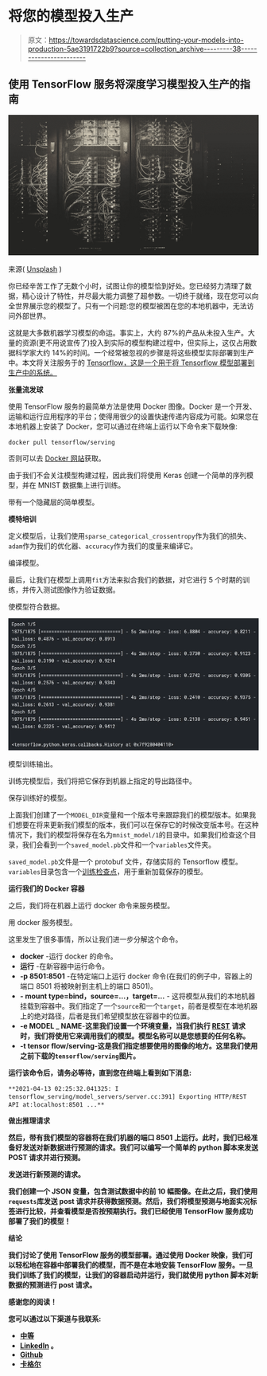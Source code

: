 # 将您的模型投入生产

> 原文：<https://towardsdatascience.com/putting-your-models-into-production-5ae3191722b9?source=collection_archive---------38----------------------->

## 使用 TensorFlow 服务将深度学习模型投入生产的指南

![](img/85864978d2bc617a30cb5a758bd044a0.png)

来源( [Unsplash](https://unsplash.com/) )

你已经辛苦工作了无数个小时，试图让你的模型恰到好处。您已经努力清理了数据，精心设计了特性，并尽最大能力调整了超参数。一切终于就绪，现在您可以向全世界展示您的模型了。只有一个问题:您的模型被困在您的本地机器中，无法访问外部世界。

这就是大多数机器学习模型的命运。事实上，大约 87%的产品从未投入生产。大量的资源(更不用说宣传了)投入到实际的模型构建过程中，但实际上，这仅占用数据科学家大约 14%的时间。一个经常被忽视的步骤是将这些模型实际部署到生产中。本文将关注服务于的 [Tensorflow，这是一个用于将 Tensorflow 模型部署到生产中的系统。](https://github.com/tensorflow/serving)

**张量流发球**

使用 TensorFlow 服务的最简单方法是使用 Docker 图像。Docker 是一个开发、运输和运行应用程序的平台；使得用很少的设置快速传递内容成为可能。如果您在本地机器上安装了 Docker，您可以通过在终端上运行以下命令来下载映像:

```
docker pull tensorflow/serving
```

否则可以去 [Docker 网站](https://docs.docker.com/get-docker/)获取。

由于我们不会关注模型构建过程，因此我们将使用 Keras 创建一个简单的序列模型，并在 MNIST 数据集上进行训练。

带有一个隐藏层的简单模型。

**模特培训**

定义模型后，让我们使用`sparse_categorical_crossentropy`作为我们的损失、`adam`作为我们的优化器、`accuracy`作为我们的度量来编译它。

编译模型。

最后，让我们在模型上调用`fit`方法来拟合我们的数据，对它进行 5 个时期的训练，并传入测试图像作为验证数据。

使模型符合数据。

![](img/854fb9adc267eeb2fa09150aeed4c88d.png)

模型训练输出。

训练完模型后，我们将把它保存到机器上指定的导出路径中。

保存训练好的模型。

上面我们创建了一个`MODEL_DIR`变量和一个版本号来跟踪我们的模型版本。如果我们想要在将来更新我们模型的版本，我们可以在保存它的时候改变版本号。在这种情况下，我们的模型将保存在名为`mnist_model/1`的目录中。如果我们检查这个目录，我们会看到一个`saved_model.pb`文件和一个`variables`文件夹。

`saved_model.pb`文件是一个 protobuf 文件，存储实际的 Tensorflow 模型。`variables`目录包含一个[训练检查点](https://www.tensorflow.org/guide/checkpoint)，用于重新加载保存的模型。

**运行我们的 Docker 容器**

之后，我们将在机器上运行 docker 命令来服务模型。

用 docker 服务模型。

这里发生了很多事情，所以让我们进一步分解这个命令。

*   **docker** -运行 docker 的命令。
*   **运行** -在新容器中运行命令。
*   **-p 8501:8501** -在特定端口上运行 docker 命令(在我们的例子中，容器上的端口 8501 将被映射到主机上的端口 8501)。
*   **- mount type=bind，source=…，target=…** - 这将模型从我们的本地机器挂载到容器中。我们指定了一个`source`和一个`target`，前者是模型在本地机器上的绝对路径，后者是我们希望模型放在容器中的位置。
*   **-e MODEL _ NAME**-**这里我们设置一个环境变量，当我们执行 [REST](https://en.wikipedia.org/wiki/Representational_state_transfer) 请求时，我们将使用它来调用我们的模型。模型名称可以是您想要的任何名称。**
*   ****-t tensor flow/serving**-**这是我们指定想要使用的图像的地方。这里我们使用之前下载的`tensorflow/serving`图片。****

****运行该命令后，请务必等待，直到您在终端上看到如下消息:****

```
**2021-04-13 02:25:32.041325: I tensorflow_serving/model_servers/server.cc:391] Exporting HTTP/REST API at:localhost:8501 ...**
```

******做出推理请求******

****然后，带有我们模型的容器将在我们机器的端口 8501 上运行。此时，我们已经准备好发送对新数据进行预测的请求。我们可以编写一个简单的 python 脚本来发送 POST 请求并进行预测。****

****发送进行新预测的请求。****

****我们创建一个 JSON 变量，包含测试数据中的前 10 幅图像。在此之后，我们使用`requests`库发送 post 请求并获得数据预测。然后，我们将模型预测与地面实况标签进行比较，并查看模型是否按预期执行。我们已经使用 TensorFlow 服务成功部署了我们的模型！****

******结论******

****我们讨论了使用 TensorFlow 服务的模型部署。通过使用 Docker 映像，我们可以轻松地在容器中部署我们的模型，而不是在本地安装 TensorFlow 服务。一旦我们训练了我们的模型，让我们的容器启动并运行，我们就使用 python 脚本对新数据的预测进行 post 请求。****

****感谢您的阅读！****

****您可以通过以下渠道与我联系:****

*   ****[中等](https://zito-relova.medium.com/)****
*   ****[LinkedIn](https://www.linkedin.com/in/zrelova/) 。****
*   ****[Github](https://github.com/zitorelova)****
*   ****[卡格尔](https://www.kaggle.com/zitorelova)****